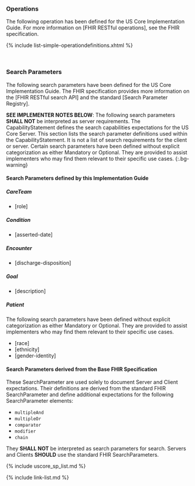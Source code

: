 ### Operations

The following operation has been defined for the US Core Implementation Guide. For more information on [FHIR RESTful operations], see the FHIR specification.

  {% include list-simple-operationdefinitions.xhtml %}

<br />

### Search Parameters

The following search parameters have been defined for the US Core Implementation Guide. The FHIR specification provides more information on the [FHIR RESTful search API] and the standard [Search Parameter Registry].

**SEE IMPLEMENTER NOTES BELOW**: The following search parameters **SHALL NOT** be interpreted as server requirements. The CapabilityStatement defines the search capabilities expectations for the US Core Server. This section lists the search parameter definitions used within the CapabilityStatement. It is not a list of search requirements for the client or server. Certain search parameters have been defined without explicit categorization as either Mandatory or Optional. They are provided to assist implementers who may find them relevant to their specific use cases.
{:.bg-warning}

#### Search Parameters defined by this Implementation Guide

##### CareTeam
- [role]

##### Condition
- [asserted-date]

##### Encounter
- [discharge-disposition]

##### Goal
- [description]

##### Patient

The following search parameters have been defined without explicit categorization as either Mandatory or Optional. They are provided to assist implementers who may find them relevant to their specific use cases.

- [race]
- [ethnicity]
- [gender-identity]


#### Search Parameters derived from the Base FHIR Specification

These SearchParameter are used solely to document Server and Client expectations. Their definitions are derived from the standard FHIR SearchParameter and define additional expectations for the following SearchParameter elements:

- `multipleAnd`
- `multipleOr`
- `comparator`
- `modifier`
- `chain`

They **SHALL NOT** be interpreted as search parameters for search. Servers and Clients **SHOULD** use the standard FHIR SearchParameters.

{% include uscore_sp_list.md %}

{% include link-list.md %}
